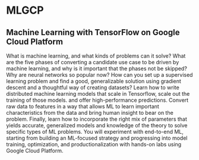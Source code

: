 # MLGCP
## Machine Learning with TensorFlow on Google Cloud Platform
What is machine learning, and what kinds of problems can it solve? What are the five phases of converting a candidate use case to be driven by machine learning, and why is it important that the phases not be skipped? Why are neural networks so popular now? How can you set up a supervised learning problem and find a good, generalizable solution using gradient descent and a thoughtful way of creating datasets? Learn how to write distributed machine learning models that scale in Tensorflow, scale out the training of those models. and offer high-performance predictions. Convert raw data to features in a way that allows ML to learn important characteristics from the data and bring human insight to bear on the problem. Finally, learn how to incorporate the right mix of parameters that yields accurate, generalized models and knowledge of the theory to solve specific types of ML problems. You will experiment with end-to-end ML, starting from building an ML-focused strategy and progressing into model training, optimization, and productionalization with hands-on labs using Google Cloud Platform. 
